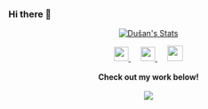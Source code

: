 ### Hi there 👋

<p align="center">
  <a href="https://github.com/dpanic" class="rich-diff-level-one">
    <img src="https://github-readme-stats.vercel.app/api?username=dpanic&title_color=333&text_color=777" alt="Dušan's Stats" >
  </a>
</p>

<p align="center">
  <a href="https://twitter.com/dusan_panic">
    <img src="https://img.icons8.com/ios-filled/256/000000/twitter.svg" width="26px"/>
  </a>
  &emsp;
  <a href="https://www.linkedin.com/in/du%C5%A1an-pani%C4%87-5933731b2/">
    <img src="https://img.icons8.com/ios-filled/256/000000/linkedin.svg" width="26px"/>
  </a>
  &emsp;
  <a href= "https://instagram.com/dpanic2727">
    <img src="https://img.icons8.com/ios-glyphs/256/000000/instagram-new.svg" width="28px"/>
  </a>
  <br><br>
  <strong>Check out my work below!</strong>
  <br><br>
  <a href="https://badges.pufler.dev">
    <img src="https://badges.pufler.dev/visits/dpanic/dpanic?style=flat-square&color=black&logo=github">
  </a>
</p>
<!--
**dpanic/dpanic** is a ✨ _special_ ✨ repository because its `README.md` (this file) appears on your GitHub profile.

Here are some ideas to get you started:

- 🔭 I’m currently working on ...
- 🌱 I’m currently learning ...
- 👯 I’m looking to collaborate on ...
- 🤔 I’m looking for help with ...
- 💬 Ask me about ...
- 📫 How to reach me: ...
- 😄 Pronouns: ...
- ⚡ Fun fact: ...
-->

